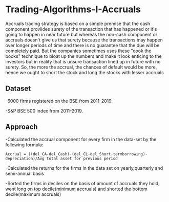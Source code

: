 # Trading-Algorithms-I-Accruals
Accruals trading strategy is based on a simple premise that the cash component proviides surety of the transaction that has happened or it's going to happen in near future but whereas the non-cash component or accruals doesn't give us that surety because the transactions may happen over longer periods of time and there is no guarantee that the due will be completely paid. But the companies sometimes uses these "cook the books" technique to bloat up the numbers and make it look enticing to the investors but in reality that is unsure transaction lined up in future with no surety. So, the more the accrual, the chances of default would be more, hence we ought to short the stock and long the stocks with lesser accruals 

## Dataset
-6000 firms registered on the BSE from 2011-2019.

-S&P BSE 500 index from 2011-2019.

## Approach
-Calculated the accrual component for every firm in the data-set by the following formula:

    Accrual = ((del_CA-del_Cash)-(del_CL-del_Short-termborrowing)-depreciation)/Avg total asset for previous period
    
-Calculated the returns for the firms in the data set on yearly,quarterly and semi-annual basis
    
-Sorted the firms in deciles on the basis of amount of accruals they hold, went long on top decile(minimum accruals) and shorted the bottom decile(maximum accruals)
